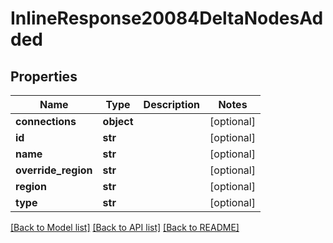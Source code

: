 # InlineResponse20084DeltaNodesAdded

## Properties
Name | Type | Description | Notes
------------ | ------------- | ------------- | -------------
**connections** | **object** |  | [optional] 
**id** | **str** |  | [optional] 
**name** | **str** |  | [optional] 
**override_region** | **str** |  | [optional] 
**region** | **str** |  | [optional] 
**type** | **str** |  | [optional] 

[[Back to Model list]](../README.md#documentation-for-models) [[Back to API list]](../README.md#documentation-for-api-endpoints) [[Back to README]](../README.md)

